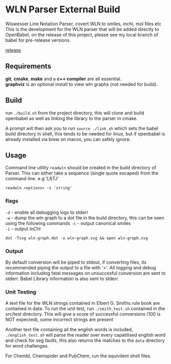 # WLN Parser External Build

Wiswesser Line Notation Parser, covert WLN to smiles, inchi, mol files etc
This is the development for the WLN parser that will be added directly to OpenBabel, 
on the release of this project, please see my local branch of babel for pre-release versions. 

[release](./notes/release.md)

## Requirements

**git**, **cmake**, **make** and a **c++ compiler** are all essential. <br>
**graphviz** is an optional install to view wln graphs (not needed for build). 

## Build

run `./build.sh` from the project directory, this will clone and build openbabel as well as linking
the library to the parser in cmake. 

A prompt will then ask you to run `source ./link.sh` which sets the babel build directory in shell, this tends to be needed for linux, but if openbabel is already installed via brew on macos, you can safely ignore. 

## Usage

Command line utility `readwln` should be created in the build directory of Parser. This can either take a sequence (single quote escaped) from the command line. e.g 'L6TJ'

```
readwln <options> -s 'string'
```

### flags

`-d` - enable all debugging logs to stderr<br>
`-w` - dump the wln graph to a dot file in the build directory, this can be seen using the following commands
`-c` - output canonical smiles <br>
`-i` - output InChI  <br>

```
dot -Tsvg wln-graph.dot -o wln-graph.svg && open wln-graph.svg
```

### Output

By default conversion will be piped to stdout, if converting files, its recommended piping the output to a file with '>'. All logging and debug information including fatal messages on unsuccesful conversion are sent to stderr. Babel Library information is also sent to stderr. 


### Unit Testing

A text file for the WLN strings contained in Elbert G. Smiths rule book are contained in data. To run the unit test, run `./smith_test.sh` contained in the src/test directory. This will give a score of successful conversions (100 is NOT expected), some incorrect strings are present

Another text file containing all the english words is included, `./english_test.sh` will parse the reader over every capatilised english word and check for seg faults, this also returns the matches to the `data` directory for word challenges. 

For Chembl, Chemspider and PubChem, run the equivilent shell files. 



